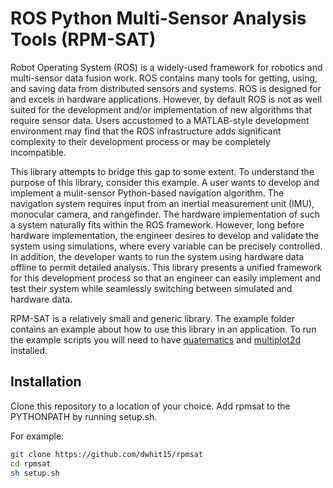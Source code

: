 # ROS Python Multi-Sensor Analysis Tools (RPM-SAT)

Robot Operating System (ROS) is a widely-used framework for robotics and multi-sensor data fusion work.
ROS contains many tools for getting, using, and saving data from distributed sensors and systems.
ROS is designed for and excels in hardware applications.
However, by default ROS is not as well suited for the development and/or implementation of new algorithms that require sensor data.
Users accustomed to a MATLAB-style development environment may find that the ROS infrastructure adds significant complexity to their development process or may be completely incompatible.

This library attempts to bridge this gap to some extent.
To understand the purpose of this library, consider this example.
A user wants to develop and implement a mulit-sensor Python-based navigation algorithm.
The navigation system requires input from an inertial measurement unit (IMU), monocular camera, and rangefinder.
The hardware implementation of such a system naturally fits within the ROS framework. However, long before hardware implementation, the engineer desires to develop and validate the system using simulations, where every variable can be precisely controlled.
In addition, the developer wants to run the system using hardware data offline to permit detailed analysis.
This library presents a unified framework for this development process so that an engineer can easily implement and test their system while seamlessly switching between simulated and hardware data.

RPM-SAT is a relatively small and generic library.
The example folder contains an example about how to use this library in an application.
To run the example scripts you will need to have [quatematics](https://github.com/dwhit15/quatematics) and [multiplot2d](https://github.com/dwhit15/multiplot2d) installed.

<!-- This framework was initially conceived and implemented for a master's thesis project. Though RPM-SAT could be useful to many people for many projects, some parts of the current package contains code that is somewhat specific to the project it was initially developed for.
A completely generic and documented version of RPM-SAT is far out of the scope of the original developer.
Instead, this package is likely to be primarily useful in bits and pieces.
User's are encouraged to take the ideas and useful portions of code from this package and apply them to their own application.  -->

## Installation

Clone this repository to a location of your choice.
Add rpmsat to the PYTHONPATH by running setup.sh.

For example:

```bash
git clone https://github.com/dwhit15/rpmsat
cd rpmsat
sh setup.sh
```
